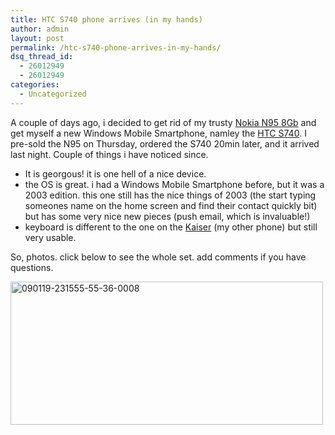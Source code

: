 ```yaml
---
title: HTC S740 phone arrives (in my hands)
author: admin
layout: post
permalink: /htc-s740-phone-arrives-in-my-hands/
dsq_thread_id:
  - 26012949
  - 26012949
categories:
  - Uncategorized
---
```

A couple of days ago, i decided to get rid of my trusty [Nokia N95 8Gb][1] and get myself a new Windows Mobile Smartphone, namley the [HTC S740][2]. I pre-sold the N95 on Thursday, ordered the S740 20min later, and it arrived last night. Couple of things i have noticed since.

  * It is georgous! it is one hell of a nice device.
  * the OS is great. i had a Windows Mobile Smartphone before, but it was a 2003 edition. this one still has the nice things of 2003 (the start typing someones name on the home screen and find their contact quickly bit) but has some very nice new pieces (push email, which is invaluable!)
  * keyboard is different to the one on the [Kaiser][3] (my other phone) but still very usable.

So, photos. click below to see the whole set. add comments if you have questions.

[<img height="229" alt="090119-231555-55-36-0008" width="500" border="0" src="http://farm4.static.flickr.com/3369/3211303178_b294f3b5cc.jpg" />][4]

 [1]: http://en.wikipedia.org/wiki/Nokia_N95
 [2]: http://www.htc.com/www/product.aspx?id=57634
 [3]: http://en.wikipedia.org/wiki/HTC_Kaiser
 [4]: http://www.flickr.com/photos/lsmartman/sets/72157612715899353/ "090119-231555-55-36-0008 by TiernanO, on Flickr"